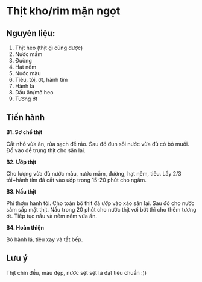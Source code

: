# Thịt kho/rim mặn ngọt
## Nguyên liệu:
1. Thịt heo (thịt gì cũng được)
2. Nước mắm
3. Đường
4. Hạt nêm
5. Nước màu
6. Tiêu, tỏi, ớt, hành tím
7. Hành lá
8. Dầu ăn/mỡ heo
9. Tương ớt

## Tiến hành
**B1. Sơ chế thịt**

Cắt nhỏ vừa ăn, rửa sạch để ráo. Sau đó đun sôi nước vừa đủ có bỏ muối. Đổ vào để trụng thịt cho săn lại.

**B2. Ướp thịt**

Cho lượng vừa đủ nước màu, nước mắm, đường, hạt nêm, tiêu. Lấy 2/3 tỏi+hành tím đã cắt vào ướp trong 15-20 phút cho ngấm.

**B3. Nấu thịt**

Phi thơm hành tỏi. Cho toàn bộ thịt đã ướp vào xào săn lại.  Sau đó cho nước săm sấp mặt thịt. Nấu trong 20 phút cho nước thịt vơi bớt thì cho thêm tương ớt. Tiếp tục nấu và nêm nếm vừa ăn.

**B4. Hoàn thiện** 

Bỏ hành lá, tiêu xay và tắt bếp.

## Lưu ý

Thịt chín đều, màu đẹp, nước sệt sệt là đạt tiêu chuẩn :))
